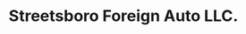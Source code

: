 ---
title: "Streetsboro Foreign Auto LLC."
url: /streetsboro/streetsboro-foreign-auto-llc/
shop: Autowerkstatt
---